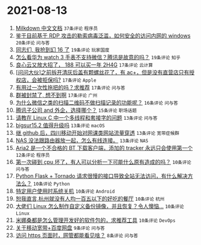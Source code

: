 # 2021-08-13

1. [Milkdown 中文文档](https://www.v2ex.com/t/795483) `37条评论` `程序员`
1. [鉴于目前基于 RDP 攻击的勒索病毒泛滥，如何安全的访问内网的 windows](https://www.v2ex.com/t/795492) `20条评论` `问与答`
1. [同志们, 我抢到幻 16 了](https://www.v2ex.com/t/795508) `19条评论` `玩家国度`
1. [怎么看华为 watch 3 手表不支持微信？腾讯是故意的吗？](https://www.v2ex.com/t/795503) `19条评论` `知乎`
1. [良心云又放大招了， 188 可以买一年 2H4G](https://www.v2ex.com/t/795527) `17条评论` `云计算`
1. [[问问大伙]之前拆开清灰后盖有颗螺丝花了，有 ac+，但是没有直营店只有授权店，会被拒保吗?](https://www.v2ex.com/t/795499) `17条评论` `Apple`
1. [有用过一次性拖把的吗？求推荐](https://www.v2ex.com/t/795482) `17条评论` `问与答`
1. [群被封禁了, 想不到啊](https://www.v2ex.com/t/795479) `17条评论` `广州`
1. [为什么微信之类的扫描二维码不做扫描记录的功能呢？](https://www.v2ex.com/t/795478) `16条评论` `问与答`
1. [腾讯子公司 and 外企，选择哪个？](https://www.v2ex.com/t/795523) `15条评论` `职场话题`
1. [请教在 Linux C 中一个多线程和套接字的问题](https://www.v2ex.com/t/795487) `13条评论` `问与答`
1. [bigsur15.2 值得升级吗](https://www.v2ex.com/t/795480) `13条评论` `macOS`
1. [继 github 后，四川移动开始对网课类网站流量穿透](https://www.v2ex.com/t/795476) `13条评论` `宽带症候群`
1. [NAS 没法跟路由器放一起，怎么有线连接。](https://www.v2ex.com/t/795475) `13条评论` `NAS`
1. [Aria2 是一个不合格的 BT 下载客户端，添加的 tracker 永远只会使用第一个](https://www.v2ex.com/t/795517) `12条评论` `程序员`
1. [第一次碰到 cpu 坏了，有人可以分析一下可能什么原有造成的吗？](https://www.v2ex.com/t/795551) `10条评论` `问与答`
1. [Python Flask + Tornado 请求很慢的接口导致全站无法访问，有什么解决方法么？](https://www.v2ex.com/t/795550) `10条评论` `Python`
1. [特定用户使用时系统关机](https://www.v2ex.com/t/795532) `10条评论` `Android`
1. [恕我直言,杭州就没有人均一百五以下的好吃的餐厅](https://www.v2ex.com/t/795526) `10条评论` `杭州`
1. [大佬们 Linux 怎么制作自定义备份镜像，并且恢复？令人懊恼...](https://www.v2ex.com/t/795521) `10条评论` `Linux`
1. [米娜桑都是怎么管理开发好的软件包的，求推荐工具](https://www.v2ex.com/t/795494) `10条评论` `DevOps`
1. [关于移动宽带+百度网盘](https://www.v2ex.com/t/795491) `9条评论` `问与答`
1. [访问 https 页面时，网管都能看见啥？](https://www.v2ex.com/t/795544) `8条评论` `问与答`
